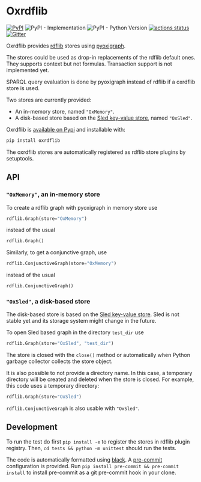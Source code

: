 Oxrdflib
========

[![PyPI](https://img.shields.io/pypi/v/oxrdflib)](https://pypi.org/project/oxrdflib/)
![PyPI - Implementation](https://img.shields.io/pypi/implementation/oxrdflib)
![PyPI - Python Version](https://img.shields.io/pypi/pyversions/oxrdflib)
[![actions status](https://github.com/oxigraph/oxrdflib/workflows/build/badge.svg)](https://github.com/oxigraph/oxrdflib/actions)
[![Gitter](https://badges.gitter.im/oxigraph/community.svg)](https://gitter.im/oxigraph/community?utm_source=badge&utm_medium=badge&utm_campaign=pr-badge)

Oxrdflib provides [rdflib](https://rdflib.readthedocs.io/) stores using [pyoxigraph](https://oxigraph.org/pyoxigraph/).

The stores could be used as drop-in replacements of the rdflib default ones. They supports context but not formulas.
Transaction support is not implemented yet.

SPARQL query evaluation is done by pyoxigraph instead of rdflib if a oxrdflib store is used.

Two stores are currently provided:
* An in-memory store, named `"OxMemory"`.
* A disk-based store based on the [Sled key-value store](https://sled.rs/), named `"OxSled"`.

Oxrdflib is [available on Pypi](https://pypi.org/project/oxrdflib/) and installable with:
```bash
pip install oxrdflib
```

The oxrdflib stores are automatically registered as rdflib store plugins by setuptools.

## API

### `"OxMemory"`, an in-memory store

To create a rdflib graph with pyoxigraph in memory store use
```python
rdflib.Graph(store="OxMemory")
```
instead of the usual
```python
rdflib.Graph()
```

Similarly, to get a conjunctive graph, use
```python
rdflib.ConjunctiveGraph(store="OxMemory")
```
instead of the usual
```python
rdflib.ConjunctiveGraph()
```

### `"OxSled"`, a disk-based store

The disk-based store is based on the [Sled key-value store](https://sled.rs/).
Sled is not stable yet and its storage system might change in the future.

To open Sled based graph in the directory `test_dir` use
```python
rdflib.Graph(store="OxSled", "test_dir")
```
The store is closed with the `close()` method or automatically when Python garbage collector collects the store object.

It is also possible to not provide a directory name.
In this case, a temporary directory will be created and deleted when the store is closed.
For example, this code uses a temporary directory:
```python
rdflib.Graph(store="OxSled")
```

`rdflib.ConjunctiveGraph` is also usable with `"OxSled"`.


## Development

To run the test do first `pip install -e` to register the stores in rdflib plugin registry.
Then, `cd tests && python -m unittest` should run the tests.

The code is automatically formatted using [black](https://github.com/psf/black). A [pre-commit](https://pre-commit.com/) configuration is provided.
Run `pip install pre-commit && pre-commit install` to install pre-commit as a git pre-commit hook in your clone.
